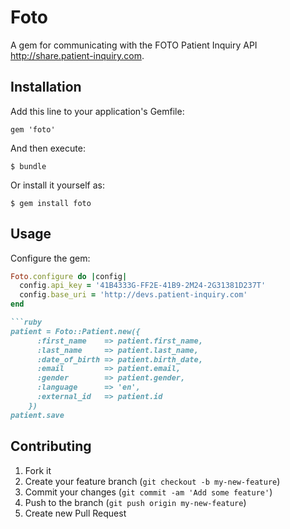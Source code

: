 # Foto

A gem for communicating with the FOTO Patient Inquiry API http://share.patient-inquiry.com.

## Installation

Add this line to your application's Gemfile:

    gem 'foto'

And then execute:

    $ bundle

Or install it yourself as:

    $ gem install foto

## Usage

Configure the gem:
```ruby
Foto.configure do |config|
  config.api_key = '41B4333G-FF2E-41B9-2M24-2G31381D237T'
  config.base_uri = 'http://devs.patient-inquiry.com'
end

```ruby
patient = Foto::Patient.new({
      :first_name    => patient.first_name,
      :last_name     => patient.last_name,
      :date_of_birth => patient.birth_date,
      :email         => patient.email,
      :gender        => patient.gender,
      :language      => 'en',
      :external_id   => patient.id
    })
patient.save
```

## Contributing

1. Fork it
2. Create your feature branch (`git checkout -b my-new-feature`)
3. Commit your changes (`git commit -am 'Add some feature'`)
4. Push to the branch (`git push origin my-new-feature`)
5. Create new Pull Request
